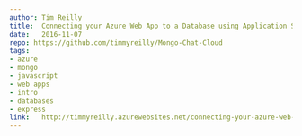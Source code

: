 ```yaml
--- 	
author:	Tim Reilly 
title:	Connecting your Azure Web App to a Database using Application Settings
date:	2016-11-07
repo: https://github.com/timmyreilly/Mongo-Chat-Cloud	
tags:	
- azure 
- mongo
- javascript 
- web apps
- intro 
- databases
- express 
link:	http://timmyreilly.azurewebsites.net/connecting-your-azure-web-app-to-a-database-using-application-settings/ 
---	
```

